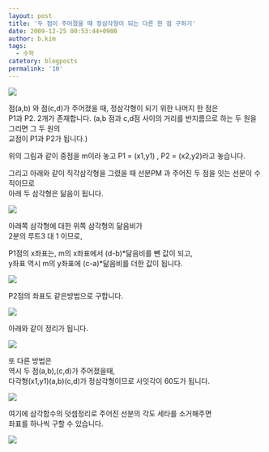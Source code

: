 ```yaml
---
layout: post
title: '두 점이 주어졌을 때 정삼각형이 되는 다른 한 점 구하기'
date: 2009-12-25 00:53:44+0900
author: b.kim
tags:
  - 수학
catetory: blogposts
permalink: '10'
---
```

  
  
  
  
  

![](https://raw.githubusercontent.com/tibyte/blog-res/master/legacy/10/0.gif)

  
  
점(a,b) 와 점(c,d)가 주어졌을 때, 정삼각형이 되기 위한 나머지 한 점은  
P1과 P2. 2개가  존재합니다. (a,b 점과 c,d점 사이의 거리를 반지름으로 하는 두 원을 그리면 그 두 원의  
교점이 P1과 P2가 됩니다.)  
  
위의 그림과 같이 중점을 m이라 놓고 P1 = (x1,y1) , P2 = (x2,y2)라고 놓습니다.  
  
  
그리고 아래와 같이 직각삼각형을 그렸을 때 선분PM 과 주어진 두 점을 잇는 선분이 수직이므로  
아래 두 삼각형은 닮음이 됩니다.  

![](https://raw.githubusercontent.com/tibyte/blog-res/master/legacy/10/1.gif)

  
  
  
아래쪽 삼각형에 대한 위쪽 삼각형의 닮음비가  
2분의 루트3 대 1 이므로,  
  
P1점의 x좌표는, m의 x좌표에서 (d-b)\*닮음비를 뺀 값이 되고,  
y좌표 역시 m의 y좌표에 (c-a)\*닮음비를 더한 값이 됩니다.  

![](https://raw.githubusercontent.com/tibyte/blog-res/master/legacy/10/2.gif)

  
  
  
  
P2점의 좌표도 같은방법으로 구합니다.  

![](https://raw.githubusercontent.com/tibyte/blog-res/master/legacy/10/3.gif)

  
  
  
아래와 같이 정리가 됩니다.  

![](https://raw.githubusercontent.com/tibyte/blog-res/master/legacy/10/4.gif)

  
  
  
  
  
  
또 다른 방법은  
역시 두 점(a,b),(c,d)가 주어졌을때,  
 다각형(x1,y1)(a,b)(c,d)가 정삼각형이므로 사잇각이 60도가 됩니다.  

![](https://raw.githubusercontent.com/tibyte/blog-res/master/legacy/10/5.gif)

  
  
  
여기에 삼각함수의 덧셈정리로 주어진 선분의 각도 세타를 소거해주면  
좌표를 하나씩 구할 수 있습니다.  

![](https://raw.githubusercontent.com/tibyte/blog-res/master/legacy/10/6.gif)

  
  
